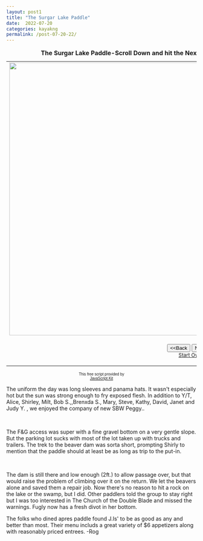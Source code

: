 ```yaml
---
layout: post1
title: "The Surgar Lake Paddle"
date:  2022-07-20
categories: kayakng
permalink: /post-07-20-22/
---
```



<table border="0" cellpadding="0">
  <caption><strong>The Surgar Lake Paddle-Scroll Down and hit the Next button to view slide show,read the story below.</strong></caption>
  <tr>
    <td width="100%"><img src="https://i.imgur.com/QsbuDTQh.jpg" width="960" height="720" class="responsive" name="photoslider"></td>
  </tr>
  <tr>
    <td width="100%"><form method="POST" name="rotater">
      <div align="center"><center><p><script language="JavaScript1.1">
var photos=new Array()
var which=0

/*Change the below variables to reference your own images. You may have as many images in the slider as you wish*/
photos[0]="https://i.imgur.com/QsbuDTQh.jpg"
photos[1]="https://i.imgur.com/6726e1ih.jpg"
photos[2]="https://i.imgur.com/3b2C9pmh.jpg"
photos[3]="https://i.imgur.com/IQZsWdeh.jpg"
photos[4]="https://i.imgur.com/8p6zC2qh.jpg"
photos[5]="https://i.imgur.com/LPIrs3Th.jpg"
photos[6]="https://i.imgur.com/uMaqMQlh.jpg"
photos[7]="https://i.imgur.com/vcKWStMh.jpg"
photos[8]="https://i.imgur.com/4ttkL6Gh.jpg"
photos[9]="https://i.imgur.com/MKD68yYh.jpg"
photos[10]="https://i.imgur.com/sb96iKVh.jpg"
photos[11]="https://i.imgur.com/gmPMdiAh.jpg"
photos[12]="https://i.imgur.com/7G61Ftjh.jpg"
photos[13]="https://i.imgur.com/vIE20Bzh.jpg"





function backward(){
if (which>0){
window.status=''
which--
document.images.photoslider.src=photos[which]
}
}

function forward(){
if (which<photos.length-1){
which++
document.images.photoslider.src=photos[which]
}
else window.status='End of gallery'
}
</script><input type="button" value="&lt;&lt;Back" name="B2"
      onClick="backward()"> <input type="button" value="Next&gt;&gt;" name="B1"
      onClick="forward()"><br>
      <a href="#" onClick="which=1;backward();return false"><small>Start Over</small></a></p>
      </center></div>
    </form>
    </td>
  </tr>
</table>

<p align="center"><font face="arial" size="-2">This free script provided by</font><br>
<font face="arial, helvetica" size="-2"><a href="http://javascriptkit.com">JavaScript
Kit</a></font></p>


<p>  The uniform  the day was long sleeves and panama hats. It wasn't especially hot but the
sun was strong enough to fry exposed flesh.
   In addition to Y/T, Alice, Shirley, Milt, Bob S.,,Brenxda S., Mary, Steve, Kathy, David, Janet
and Judy Y. , we enjoyed the company of new SBW Peggy..</p><br>

 <p> The F&G access was super with a fine gravel bottom on a very gentle slope. But the parking lot sucks
with most of the lot taken up with trucks and trailers.
   The trek to the beaver dam was sorta short, prompting Shirly to mention that the paddle should
at least be as long as trip to the put-in.</p><br>
 
 <p>The dam is still there and low enough (2ft.) to allow passage over, but that would raise the problem
of climbing over it on the return. We let the beavers alone and saved them a repair job.
   Now there's no reason to hit a rock on the lake or the swamp, but I did. Other paddlers told
the group to stay right but I was too interested in The Church of the Double Blade 
  and missed the warnings. Fugly now has a fresh divot in her bottom.</p>
   <p>The folks who dined apres paddle found J.Is' to be as good as any and better than most. Their
menu includs a great variety of $6 appetizers along with reasonably priced entrees.  -Rog</p><br>
 
<br>
<br>
